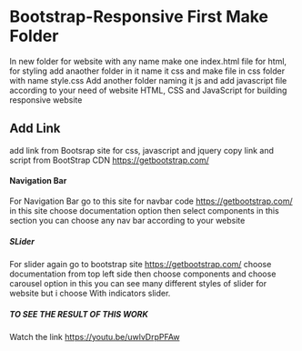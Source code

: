 # Bootstrap-Responsive First Make Folder
In new folder for website with any name make one index.html file for html, for styling add anaother folder in it name it css and make file in css folder with name style.css
Add another folder naming it js and add javascript file according to your need of website
HTML, CSS and JavaScript for building responsive website 
## Add Link 
add link from Bootsrap site for css, javascript and jquery copy link and script from BootStrap CDN https://getbootstrap.com/

#### Navigation Bar 
For Navigation Bar go to this site for navbar code https://getbootstrap.com/ in this site choose documentation option then select components in this section you can choose any nav bar according to your website
##### SLider
For slider again go to bootstrap site https://getbootstrap.com/ choose documentation from top left side then choose components and choose carousel option in this you can see many different styles of slider for website but i choose With indicators slider.
##### TO SEE THE RESULT OF THIS WORK

Watch the link https://youtu.be/uwlvDrpPFAw

